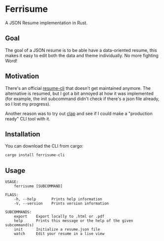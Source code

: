 # Ferrisume

A JSON Resume implementation in Rust.

## Goal
The goal of a JSON resume is to be able have a data-oriented resume, this makes it easy to edit both the data and theme individually. No more fighting Word!

## Motivation

There's an official [resume-cli](https://github.com/jsonresume/resume-cli) that doesn't get maintained anymore. The alternative is resumed, but I got a bit annoyed at how it was implemented (for example, the init subcommand didn't check if there's a json file already, so I lost my progress). 

Another reason was to try out [clap](https://github.com/clap-rs/clap) and see if I could make a "production ready" CLI tool with it.

## Installation

You can download the CLI from cargo:
```sh
cargo install ferrisume-cli
```

## Usage

```
USAGE:
    ferrisume [SUBCOMMAND]

FLAGS:
    -h, --help       Prints help information
    -V, --version    Prints version information

SUBCOMMANDS:
    export    Export locally to .html or .pdf
    help      Prints this message or the help of the given subcommand(s)
    init      Initialize a resume.json file
    watch     Edit your resume in a live view
```
